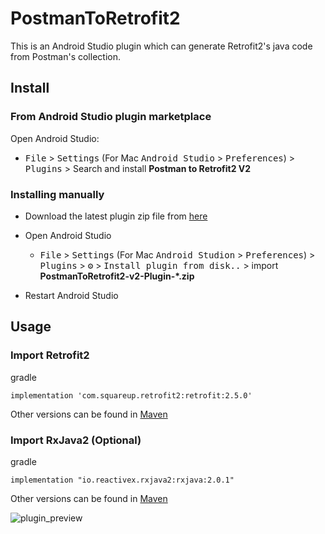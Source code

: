 # PostmanToRetrofit2
This is an Android Studio plugin which can generate Retrofit2's java code from Postman's collection.

## Install
### From Android Studio plugin marketplace
Open Android Studio:
- <kbd>File</kbd>  > <kbd>Settings</kbd> (For Mac <kbd>Android Studio</kbd> > <kbd>Preferences</kbd>) > <kbd>Plugins</kbd> >  Search and install **Postman to Retrofit2 V2**

### Installing manually
- Download the latest plugin zip file from [here](https://github.com/Elhussein-Hamed/PostmanToRetrofit2-v2/releases/latest)

- Open Android Studio
	- <kbd>File</kbd>  > <kbd>Settings</kbd> (For Mac <kbd>Android Studion</kbd> > <kbd>Preferences</kbd>) > <kbd>Plugins</kbd> > <kbd>⚙️</kbd> > <kbd>Install plugin from disk..</kbd> > import **PostmanToRetrofit2-v2-Plugin-*.zip**

- Restart Android Studio

## Usage
### Import Retrofit2
gradle

	implementation 'com.squareup.retrofit2:retrofit:2.5.0'

Other versions can be found in [Maven](https://mvnrepository.com/artifact/com.squareup.retrofit2/retrofit)

### Import RxJava2 (Optional)
gradle

	implementation "io.reactivex.rxjava2:rxjava:2.0.1"

Other versions can be found in [Maven](https://mvnrepository.com/artifact/io.reactivex.rxjava2/rxjava)

![plugin_preview](https://user-images.githubusercontent.com/36441143/208793968-f6bfe719-98f5-428d-8007-7912770e8c95.gif)
